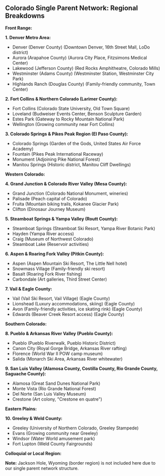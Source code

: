 ## Colorado Single Parent Network: Regional Breakdowns

**Front Range:**

**1. Denver Metro Area:**

- Denver (Denver County) (Downtown Denver, 16th Street Mall, LoDo district)
- Aurora (Arapahoe County) (Aurora City Place, Fitzsimons Medical Center)
- Lakewood (Jefferson County) (Red Rocks Amphitheatre, Colorado Mills)
- Westminster (Adams County) (Westminster Station, Westminster City Park)
- Highlands Ranch (Douglas County) (Family-friendly community, Town Center)

**2. Fort Collins & Northern Colorado (Larimer County):**

- Fort Collins (Colorado State University, Old Town Square)
- Loveland (Budweiser Events Center, Benson Sculpture Garden)
- Estes Park (Gateway to Rocky Mountain National Park)
- Wellington (Growing community near Fort Collins)

**3. Colorado Springs & Pikes Peak Region (El Paso County):**

- Colorado Springs (Garden of the Gods, United States Air Force Academy)
- Fountain (Pikes Peak International Raceway)
- Monument (Adjoining Pike National Forest)
- Manitou Springs (Historic district, Manitou Cliff Dwellings)

**Western Colorado:**

**4. Grand Junction & Colorado River Valley (Mesa County):**

- Grand Junction (Colorado National Monument, wineries)
- Palisade (Peach capital of Colorado)
- Fruita (Mountain biking trails, Kokanee Glacier Park)
- Clifton (Dinosaur Journey Museum)

**5. Steamboat Springs & Yampa Valley (Routt County):**

- Steamboat Springs (Steamboat Ski Resort, Yampa River Botanic Park)
- Hayden (Yampa River access)
- Craig (Museum of Northwest Colorado)
- Steamboat Lake (Reservoir activities)

**6. Aspen & Roaring Fork Valley (Pitkin County):**

- Aspen (Aspen Mountain Ski Resort, The Little Nell hotel)
- Snowmass Village (Family-friendly ski resort)
- Basalt (Roaring Fork River fishing)
- Carbondale (Art galleries, Third Street Center)

**7. Vail & Eagle County:**

- Vail (Vail Ski Resort, Vail Village) (Eagle County)
- Lionshead (Luxury accommodations, skiing) (Eagle County)
- Avon (Family-friendly activities, ice skating rink) (Eagle County)
- Edwards (Beaver Creek Resort access) (Eagle County)

**Southern Colorado:**

**8. Pueblo & Arkansas River Valley (Pueblo County):**

- Pueblo (Pueblo Riverwalk, Pueblo Historic District)
- Canon City (Royal Gorge Bridge, Arkansas River rafting)
- Florence (World War II POW camp museum)
- Salida (Monarch Ski Area, Arkansas River whitewater)

**9. San Luis Valley (Alamosa County, Costilla County, Rio Grande County, Saguache County):**

- Alamosa (Great Sand Dunes National Park)
- Monte Vista (Rio Grande National Forest)
- Del Norte (San Luis Valley Museum)
- Crestone (Art colony, "Crestone en quatre")

**Eastern Plains:**

**10. Greeley & Weld County:**

- Greeley (University of Northern Colorado, Greeley Stampede)
- Evans (Growing community near Greeley)
- Windsor (Water World amusement park)
- Fort Lupton (Weld County Fairgrounds)

**Colloquial or Local Region:**

**Note:** Jackson Hole, Wyoming (border region) is not included here due to our single parent network structure.
